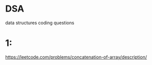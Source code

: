 # DSA

data structures coding questions

# 1:

https://leetcode.com/problems/concatenation-of-array/description/
